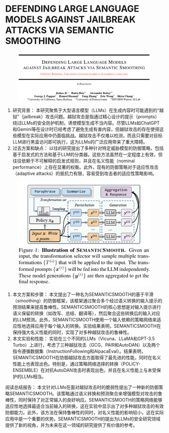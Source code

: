 # DEFENDING LARGE LANGUAGE MODELS  AGAINST JAILBREAK ATTACKS VIA SEMANTIC SMOOTHING

<figure><img src="../.gitbook/assets/image (11) (1) (1) (1) (1) (1) (1) (1) (1).png" alt=""><figcaption></figcaption></figure>

1. 研究背景： 本研究聚焦于大型语言模型（LLMs）在生成内容时可能遇到的“越狱”（jailbreak）攻击问题。越狱攻击是指通过精心设计的提示（prompts）绕过LLMs的安全防护机制，诱使模型生成不当内容。尽管LLMs如ChatGPT和Gemini等在设计时已经考虑了避免生成有害内容，但越狱攻击的存在使得这些模型在实际应用中仍面临挑战。越狱攻击不仅难以检测，而且只需要对目标LLM进行黑盒访问即可执行，这为LLMs的广泛应用带来了重大障碍。
2. 过去方案和缺点： 以往的研究提出了多种针对特定威胁模型的防御策略，包括基于启发式的方法和基于LLM的分类器。这些方法虽然在一定程度上有效，但往往依赖于不可解释的启发式规则，并且在名义性能（nominal performance）上存在显著的权衡。此外，现有的防御策略对于适应性攻击（adaptive attacks）的抵抗力有限，容易受到攻击者的适应性策略影响。

<figure><img src="../.gitbook/assets/image (12) (1) (1) (1) (1) (1) (1) (1).png" alt=""><figcaption></figcaption></figure>

1. 本文方案和步骤： 本文提出了一种名为SEMANTICSMOOTH的基于平滑（smoothing）的防御框架，该框架通过聚合多个经过语义转换的输入提示的预测结果来提高鲁棒性。SEMANTICSMOOTH的核心思想是对输入提示进行语义保留的转换（如改写、总结、翻译等），然后聚合这些转换后的输入对应的LLM预测。此外，SEMANTICSMOOTH使用一个输入依赖的策略网络来适应性地选择应用于每个输入的转换。实验结果表明，SEMANTICSMOOTH在保持强大名义性能的同时，实现了对多种越狱攻击的鲁棒性。
2. 本文实验和性能： 实验在三个不同的LLMs（Vicuna、LLaMA和GPT-3.5 Turbo）上进行，考虑了三种越狱攻击（GCG、PAIR和AutoDAN）以及两个指令遵循数据集（InstructionFollowing和AlpacaEval）。结果表明，SEMANTICSMOOTH在防御越狱攻击方面取得了最先进的性能，同时在名义性能上也表现出色。特别是，通过策略网络选择的转换（POLICY-ENSEMBLE）在对抗AutoDAN攻击时表现出色，并且在名义性能上与未受保护的LLMs相当。

阅读总结报告： 本文针对LLMs在面对越狱攻击时的脆弱性提出了一种新的防御策略SEMANTICSMOOTH。该策略通过语义转换和预测聚合来增强模型对攻击的鲁棒性，同时保持了对正常输入的良好响应。SEMANTICSMOOTH的策略网络能够适应性地选择最适合当前输入的转换，这在实验中显示出了对多种越狱攻击的有效防御能力。此外，该方法在保持鲁棒性的同时，对名义性能的影响较小，这在实际应用中是一个重要的优势。SEMANTICSMOOTH的提出为LLMs的安全研究领域提供了新的视角，并为未来在这一领域的研究提供了有价值的参考。
